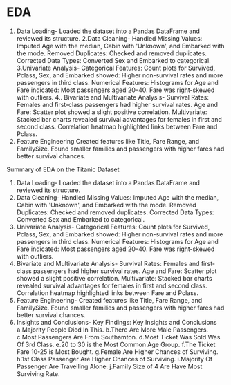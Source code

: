 # EDA
1. Data Loading-
Loaded the dataset into a Pandas DataFrame and reviewed its structure.
2.Data Cleaning-
Handled Missing Values:
Imputed Age with the median, Cabin with 'Unknown', and Embarked with the mode.
Removed Duplicates: Checked and removed duplicates.
Corrected Data Types: Converted Sex and Embarked to categorical.
3.Univariate Analysis-
Categorical Features:
Count plots for Survived, Pclass, Sex, and Embarked showed:
Higher non-survival rates and more passengers in third class.
Numerical Features:
Histograms for Age and Fare indicated:
Most passengers aged 20–40.
Fare was right-skewed with outliers.
4.. Bivariate and Multivariate Analysis-
Survival Rates:
Females and first-class passengers had higher survival rates.
Age and Fare:
Scatter plot showed a slight positive correlation.
Multivariate:
Stacked bar charts revealed survival advantages for females in first and second class.
Correlation heatmap highlighted links between Fare and Pclass.
5. Feature Engineering
Created features like Title, Fare Range, and FamilySize.
Found smaller families and passengers with higher fares had better survival chances.

Summary of EDA on the Titanic Dataset
1. Data Loading-
Loaded the dataset into a Pandas DataFrame and reviewed its structure.
2. Data Cleaning-
Handled Missing Values:
Imputed Age with the median, Cabin with 'Unknown', and Embarked with the mode.
Removed Duplicates: Checked and removed duplicates.
Corrected Data Types: Converted Sex and Embarked to categorical.
3. Univariate Analysis-
Categorical Features:
Count plots for Survived, Pclass, Sex, and Embarked showed:
Higher non-survival rates and more passengers in third class.
Numerical Features:
Histograms for Age and Fare indicated:
Most passengers aged 20–40.
Fare was right-skewed with outliers.
4. Bivariate and Multivariate Analysis-
Survival Rates:
Females and first-class passengers had higher survival rates.
Age and Fare:
Scatter plot showed a slight positive correlation.
Multivariate:
Stacked bar charts revealed survival advantages for females in first and second class.
Correlation heatmap highlighted links between Fare and Pclass.
5. Feature Engineering-
Created features like Title, Fare Range, and FamilySize.
Found smaller families and passengers with higher fares had better survival chances.
6. Insights and Conclusions-
Key Findings:
Key Insights and Conclusions
a.Majority People Died In This.
b.There Are More Male Passengers.
c.Most Passengers Are From Southamton.
d.Most Ticket Was Sold Was Of 3rd Class.
e.20 to 30 is the Most Common Age Group.
f.The Ticket Fare 10-25 is Most Bought.
g.Female Are Higher Chances of Surviving.
h.1st Class Passenger Are Higher Chances of Surviving.
i.Majority Of Passenger Are Travelling Alone.
j.Family Size of 4 Are Have Most Surviving Rate.
 
